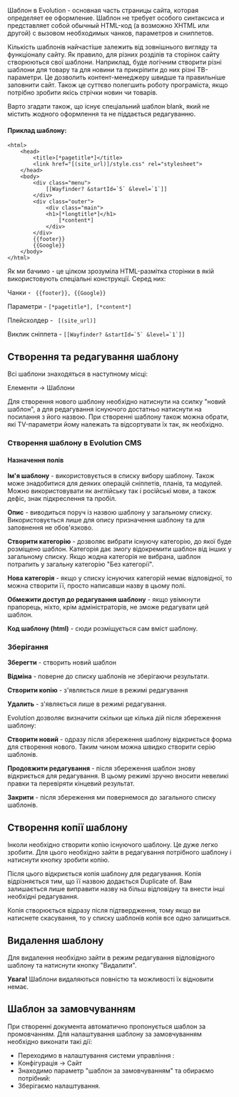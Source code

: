 Шаблон в Evolution - основная часть страницы сайта, которая определяет ее оформление. Шаблон не требует особого синтаксиса и представляет собой обычный HTML-код (а возможно XHTML или другой) с вызовом необходимых чанков, параметров и сниппетов.



Кількість шаблонів найчастіше залежить від зовнішнього вигляду та функціоналу сайту. Як правило, для різних розділів та сторінок сайту створюються свої шаблони. Наприклад, буде логічним створити різні шаблони для товару та для новини та прикріпити до них різні ТВ-параметри. Це дозволить контент-менеджеру швидше та правильніше заповнити сайт. Також це суттєво полегшить роботу програміста, якщо потрібно зробити якісь стрічки новин чи товарів.

Варто згадати також, що існує спеціальний шаблон blank, який не містить жодного оформлення та не піддається редагуванню.

#### Приклад шаблону:
````
<html>
    <head>
        <title>[*pagetitle*]</title>
        <link href="[(site_url)]/style.css" rel="stylesheet">
    </head>
    <body>
        <div class="menu">
            [[Wayfinder? &startId=`5` &level=`1`]]
        </div>
        <div class="outer">
            <div class="main">
            <h1>[*longtitle*]</h1>
                [*content*]
            </div>
        </div>
        {{footer}}
        {{Google}}
    </body>
</html>
````

Як ми бачимо - це цілком зрозуміла HTML-размітка сторінки в якій використовують спеціальні конструкції. Серед них:

Чанки - ```` {{footer}}, {{Google}}````

Параметри - ````[*pagetitle*], [*content*]````

Плейсхолдер - ````  [(site_url)] ````

Виклик сніппета - ````[[Wayfinder? &startId=`5` &level=`1`]]````

## Створення та редагування шаблону

Всі шаблони знаходяться в наступному місці:

Елементи → Шаблони

Для створення нового шаблону необхідно натиснути на ссилку "новий шаблон", а для редагування існуючого достатньо натиснути на посилання з його назвою.
При створенні шаблону також можна обрати, які TV-параметри йому належать та відсортувати їх так, як необхідно.

### Створення шаблону в Evolution CMS

#### Назначення полів

**Ім'я шаблону** - використовується в списку вибору шаблону. Також може знадобитися для деяких операцій сніппетів, планів, та модулей. Можно використовувати як англійську так і російські мови, а також дефіс, знак підкреслення та пробіл.

**Опис** - виводиться поруч із назвою шаблону у загальному списку. Використовується лише для опису призначення шаблону та для заповнення не обов'язково.

**Створити категорію** - дозволяє вибрати існуючу категорію, до якої буде розміщено шаблон. Категорія дає змогу відокремити шаблон від інших у загальному списку. Якщо жодна категорія не вибрана, шаблон потрапить у загальну категорію "Без категорії".

**Нова категорія** - якщо у списку існуючих категорій немає відповідної, то можна створити її, просто написавши назву в цьому полі.

**Обмежити доступ до редагування шаблону** - якщо увімкнути прапорець, ніхто, крім адміністраторів, не зможе редагувати цей шаблон. 

**Код шаблону (html)** - сюди розміщується сам вміст шаблону.




### Зберігання

**Зберегти** - створить новий шаблон

**Відміна** - поверне до списку шаблонів не зберігаючи результати.

**Створити копію** - з'являється лише в режимі редагування

**Удалить** - з'являється лише в режимі редагування.

Evolution дозволяє визначити скільки ще кілька дій після збереження шаблону:

**Створити новий** - одразу після збереження шаблону відкриється форма для створення нового. Таким чином можна швидко створити серію шаблонів.

**Продовжити редагування** - після збереження шаблон знову відкриється для редагування. В цьому режимі зручно вносити невеликі правки та перевіряти кінцевий результат.

**Закрити** - після збереження ми повернемося до загального списку шаблонів.

## Створення копії шаблону

Інколи необхідно створити копію існуючого шаблону. Це дуже легко зробити. Для цього необхідно зайти в редагування потрібного шаблону і натиснути кнопку зробити копію.

Після цього відкриється копія шаблону для редагування. Копія відрізняється тим, що її назвою додається Duplicate of. Вам залишається лише виправити назву на більш відповідну та внести інші необхідні редагування.

Копія створюється відразу після підтвердження, тому якщо ви натиснете скасування, то у списку шаблонів копія все одно залишиться.

## Видалення шаблону

Для видалення необхідно зайти в режим редагування відповідного шаблону та натиснути кнопку "Видалити".

**Увага!** Шаблони видаляються повністю та можливості їх відновити немає.

## Шаблон за замовчуванням

При створенні документа автоматично пропонується шаблон за промовчанням. Для налаштування шаблону за замовчуванням необхідно виконати такі дії:

- Переходимо в налаштування системи управління :
- Конфігурація → Сайт
- Знаходимо параметр "шаблон за замовчуванням" та обираємо потрібний:
- Зберігаємо налаштування.

